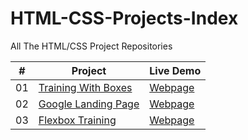 # HTML-CSS-Projects-Index

All The HTML/CSS Project Repositories

|  #  | Project                                                                                 | Live Demo                                                           |
| :-: | --------------------------------------------------------------------------------------- | ------------------------------------------------------------------- |
| 01  | [Training With Boxes](https://github.com/mehmet-ozcelik/training-with-boxes)                              | [Webpage](https://mehmet-ozcelik.github.io/training-with-boxes/)               |
| 02  | [Google Landing Page](https://github.com/mehmet-ozcelik/google-landing-page)                              | [Webpage](https://mehmet-ozcelik.github.io/google-landing-page/)               |
| 03  | [Flexbox Training](https://github.com/mehmet-ozcelik/flexbox-training)                              | [Webpage](https://mehmet-ozcelik.github.io/flexbox-training/)               |
